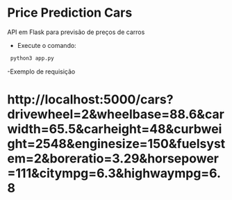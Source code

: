 # Price Prediction Cars
API em Flask para previsão de preços de carros

- Execute o comando:
```sh
 python3 app.py 
```

-Exemplo de requisição 

# http://localhost:5000/cars?drivewheel=2&wheelbase=88.6&carwidth=65.5&carheight=48&curbweight=2548&enginesize=150&fuelsystem=2&boreratio=3.29&horsepower=111&citympg=6.3&highwaympg=6.8
